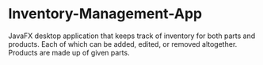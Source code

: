 # Inventory-Management-App
JavaFX desktop application that keeps track of inventory for both parts and products. Each of which can be added, edited, or removed altogether.  Products are made up of given parts.
